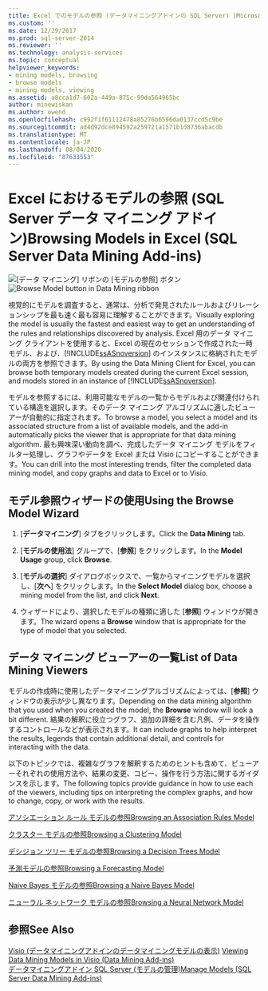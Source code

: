 ```yaml
---
title: Excel でのモデルの参照 (データマイニングアドインの SQL Server) |Microsoft Docs
ms.custom: ''
ms.date: 12/29/2017
ms.prod: sql-server-2014
ms.reviewer: ''
ms.technology: analysis-services
ms.topic: conceptual
helpviewer_keywords:
- mining models, browsing
- browse models
- mining models, viewing
ms.assetid: a8cca1d7-602a-449a-875c-99da564965bc
author: minewiskan
ms.author: owend
ms.openlocfilehash: c992f1f61112478a85276b6596da0137ccd5c9be
ms.sourcegitcommit: ad4d92dce894592a259721a1571b1d8736abacdb
ms.translationtype: MT
ms.contentlocale: ja-JP
ms.lasthandoff: 08/04/2020
ms.locfileid: "87633553"
---
```

# <a name="browsing-models-in-excel-sql-server-data-mining-add-ins"></a><span data-ttu-id="c6f4f-102">Excel におけるモデルの参照 (SQL Server データ マイニング アドイン)</span><span class="sxs-lookup"><span data-stu-id="c6f4f-102">Browsing Models in Excel (SQL Server Data Mining Add-ins)</span></span>
  <span data-ttu-id="c6f4f-103">![[データ マイニング] リボンの [モデルの参照] ボタン](media/dmc-browse.gif "[データ マイニング] リボンの [モデルの参照] ボタン")</span><span class="sxs-lookup"><span data-stu-id="c6f4f-103">![Browse Model button in Data Mining ribbon](media/dmc-browse.gif "Browse Model button in Data Mining ribbon")</span></span>  
  
 <span data-ttu-id="c6f4f-104">視覚的にモデルを調査すると、通常は、分析で発見されたルールおよびリレーションシップを最も速く最も容易に理解することができます。</span><span class="sxs-lookup"><span data-stu-id="c6f4f-104">Visually exploring the model is usually the fastest and easiest way to get an understanding of the rules and relationships discovered by analysis.</span></span> <span data-ttu-id="c6f4f-105">Excel 用のデータ マイニング クライアントを使用すると、Excel の現在のセッションで作成された一時モデル、および、[!INCLUDE[ssASnoversion](../includes/ssasnoversion-md.md)] のインスタンスに格納されたモデルの両方を参照できます。</span><span class="sxs-lookup"><span data-stu-id="c6f4f-105">By using the Data Mining Client for Excel, you can browse both temporary models created during the current Excel session, and models stored in an instance of [!INCLUDE[ssASnoversion](../includes/ssasnoversion-md.md)].</span></span>  
  
 <span data-ttu-id="c6f4f-106">モデルを参照するには、利用可能なモデルの一覧からモデルおよび関連付けられている構造を選択します。そのデータ マイニング アルゴリズムに適したビューアーが自動的に指定されます。</span><span class="sxs-lookup"><span data-stu-id="c6f4f-106">To browse a model, you select a model and its associated structure from a list of available models, and the add-in automatically picks the viewer that is appropriate for that data mining algorithm.</span></span> <span data-ttu-id="c6f4f-107">最も興味深い動向を調べ、完成したデータ マイニング モデルをフィルター処理し、グラフやデータを Excel または Visio にコピーすることができます。</span><span class="sxs-lookup"><span data-stu-id="c6f4f-107">You can drill into the most interesting trends, filter the completed data mining model, and copy graphs and data to Excel or to Visio.</span></span>  
  
## <a name="using-the-browse-model-wizard"></a><span data-ttu-id="c6f4f-108">モデル参照ウィザードの使用</span><span class="sxs-lookup"><span data-stu-id="c6f4f-108">Using the Browse Model Wizard</span></span>  
  
1.  <span data-ttu-id="c6f4f-109">[**データマイニング**] タブをクリックします。</span><span class="sxs-lookup"><span data-stu-id="c6f4f-109">Click the **Data Mining** tab.</span></span>  
  
2.  <span data-ttu-id="c6f4f-110">[**モデルの使用法**] グループで、[**参照**] をクリックします。</span><span class="sxs-lookup"><span data-stu-id="c6f4f-110">In the **Model Usage** group, click **Browse**.</span></span>  
  
3.  <span data-ttu-id="c6f4f-111">[**モデルの選択**] ダイアログボックスで、一覧からマイニングモデルを選択し、[**次へ**] をクリックします。</span><span class="sxs-lookup"><span data-stu-id="c6f4f-111">In the **Select Model** dialog box, choose a mining model from the list, and click **Next**.</span></span>  
  
4.  <span data-ttu-id="c6f4f-112">ウィザードにより、選択したモデルの種類に適した [**参照**] ウィンドウが開きます。</span><span class="sxs-lookup"><span data-stu-id="c6f4f-112">The wizard opens a **Browse** window that is appropriate for the type of model that you selected.</span></span>  
  
## <a name="list-of-data-mining-viewers"></a><span data-ttu-id="c6f4f-113">データ マイニング ビューアーの一覧</span><span class="sxs-lookup"><span data-stu-id="c6f4f-113">List of Data Mining Viewers</span></span>  
 <span data-ttu-id="c6f4f-114">モデルの作成時に使用したデータマイニングアルゴリズムによっては、[**参照**] ウィンドウの表示が少し異なります。</span><span class="sxs-lookup"><span data-stu-id="c6f4f-114">Depending on the data mining algorithm that you used when you created the model, the **Browse** window will look a bit different.</span></span> <span data-ttu-id="c6f4f-115">結果の解釈に役立つグラフ、追加の詳細を含む凡例、データを操作するコントロールなどが表示されます。</span><span class="sxs-lookup"><span data-stu-id="c6f4f-115">It can include graphs to help interpret the results, legends that contain additional detail, and controls for interacting with the data.</span></span>  
  
 <span data-ttu-id="c6f4f-116">以下のトピックでは、複雑なグラフを解釈するためのヒントも含めて、ビューアーそれぞれの使用方法や、結果の変更、コピー、操作を行う方法に関するガイダンスを示します。</span><span class="sxs-lookup"><span data-stu-id="c6f4f-116">The following topics provide guidance in how to use each of the viewers, including tips on interpreting the complex graphs, and how to change, copy, or work with the results.</span></span>  
  
 [<span data-ttu-id="c6f4f-117">アソシエーション ルール モデルの参照</span><span class="sxs-lookup"><span data-stu-id="c6f4f-117">Browsing an Association Rules Model</span></span>](browsing-an-association-rules-model.md)  
  
 [<span data-ttu-id="c6f4f-118">クラスター モデルの参照</span><span class="sxs-lookup"><span data-stu-id="c6f4f-118">Browsing a Clustering Model</span></span>](browsing-a-clustering-model.md)  
  
 [<span data-ttu-id="c6f4f-119">デシジョン ツリー モデルの参照</span><span class="sxs-lookup"><span data-stu-id="c6f4f-119">Browsing a Decision Trees Model</span></span>](browsing-a-decision-trees-model.md)  
  
 [<span data-ttu-id="c6f4f-120">予測モデルの参照</span><span class="sxs-lookup"><span data-stu-id="c6f4f-120">Browsing a Forecasting Model</span></span>](browsing-a-forecasting-model.md)  
  
 [<span data-ttu-id="c6f4f-121">Naive Bayes モデルの参照</span><span class="sxs-lookup"><span data-stu-id="c6f4f-121">Browsing a Naive Bayes Model</span></span>](browsing-a-naive-bayes-model.md)  
  
 [<span data-ttu-id="c6f4f-122">ニューラル ネットワーク モデルの参照</span><span class="sxs-lookup"><span data-stu-id="c6f4f-122">Browsing a Neural Network Model</span></span>](browsing-a-neural-network-model.md)  
  
## <a name="see-also"></a><span data-ttu-id="c6f4f-123">参照</span><span class="sxs-lookup"><span data-stu-id="c6f4f-123">See Also</span></span>  
 <span data-ttu-id="c6f4f-124">[Visio &#40;データマイニングアドインのデータマイニングモデルの表示&#41;](viewing-data-mining-models-in-visio-data-mining-add-ins.md) </span><span class="sxs-lookup"><span data-stu-id="c6f4f-124">[Viewing Data Mining Models in Visio &#40;Data Mining Add-ins&#41;](viewing-data-mining-models-in-visio-data-mining-add-ins.md) </span></span>  
 [<span data-ttu-id="c6f4f-125">データマイニングアドイン SQL Server &#40;モデルの管理&#41;</span><span class="sxs-lookup"><span data-stu-id="c6f4f-125">Manage Models &#40;SQL Server Data Mining Add-ins&#41;</span></span>](manage-models-sql-server-data-mining-add-ins.md)  
  
  
